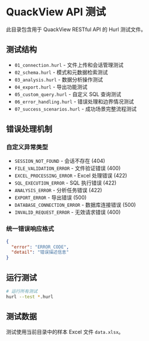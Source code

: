# QuackView API 测试

此目录包含用于 QuackView RESTful API 的 Hurl 测试文件。

## 测试结构

- `01_connection.hurl` - 文件上传和会话管理测试
- `02_schema.hurl` - 模式和元数据检索测试
- `03_analysis.hurl` - 数据分析操作测试
- `04_export.hurl` - 导出功能测试
- `05_custom_query.hurl` - 自定义 SQL 查询测试
- `06_error_handling.hurl` - 错误处理和边界情况测试
- `07_success_scenarios.hurl` - 成功场景完整流程测试

## 错误处理机制

### 自定义异常类型

- `SESSION_NOT_FOUND` - 会话不存在 (404)
- `FILE_VALIDATION_ERROR` - 文件验证错误 (400)
- `EXCEL_PROCESSING_ERROR` - Excel 处理错误 (422)
- `SQL_EXECUTION_ERROR` - SQL 执行错误 (422)
- `ANALYSIS_ERROR` - 分析任务错误 (422)
- `EXPORT_ERROR` - 导出错误 (500)
- `DATABASE_CONNECTION_ERROR` - 数据库连接错误 (500)
- `INVALID_REQUEST_ERROR` - 无效请求错误 (400)

### 统一错误响应格式

```json
{
  "error": "ERROR_CODE",
  "detail": "错误描述信息"
}
```

## 运行测试

```bash
# 运行所有测试
hurl --test *.hurl
```

## 测试数据

测试使用当前目录中的样本 Excel 文件 `data.xlsx`。
